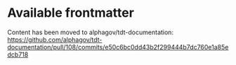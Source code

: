 # Available frontmatter

Content has been moved to alphagov/tdt-documentation: https://github.com/alphagov/tdt-documentation/pull/108/commits/e50c6bc0dd43b2f299444b7dc760e1a85edcb718
